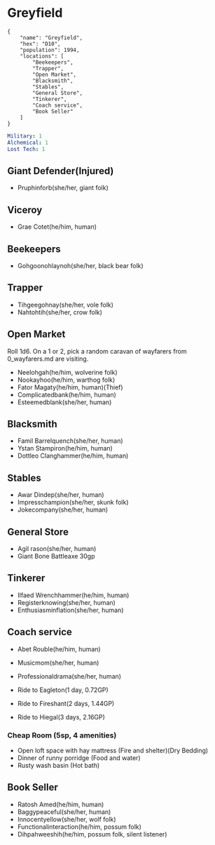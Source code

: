 # Greyfield

```
{
    "name": "Greyfield",
    "hex": "D10",
    "population": 1994,
    "locations": [
        "Beekeepers",
        "Trapper",
        "Open Market",
        "Blacksmith",
        "Stables",
        "General Store",
        "Tinkerer",
        "Coach service",
        "Book Seller"
    ]
}
```

```yml
Military: 1
Alchemical: 1
Lost Tech: 1
```

## Giant Defender(Injured)
- Pruphinforb(she/her, giant folk)

## Viceroy
- Grae Cotet(he/him, human)

## Beekeepers
- Gohgoonohlaynoh(she/her, black bear folk)

## Trapper
- Tihgeegohnay(she/her, vole folk)
- Nahtohtih(she/her, crow folk)

## Open Market
Roll 1d6. On a 1 or 2, pick a random caravan of wayfarers from 0_wayfarers.md are visiting.
- Neelohgah(he/him, wolverine folk)
- Nookayhoo(he/him, warthog folk)
- Fator Magaty(he/him, human)(Thief)
- Complicatedbank(he/him, human)
- Esteemedblank(she/her, human)

## Blacksmith
- Famil Barrelquench(she/her, human)
- Ystan Stampiron(he/him, human)
- Dottleo Clanghammer(he/him, human)

## Stables
- Awar Dindep(she/her, human)
- Impresschampion(she/her, skunk folk)
- Jokecompany(she/her, human)

## General Store
- Agil rason(she/her, human)
- Giant Bone Battleaxe 30gp

## Tinkerer
- Ilfaed Wrenchhammer(he/him, human)
- Registerknowing(she/her, human)
- Enthusiasminflation(she/her, human)

## Coach service
- Abet Rouble(he/him, human)
- Musicmom(she/her, human)
- Professionaldrama(she/her, human)

- Ride to Eagleton(1 day, 0.72GP)
- Ride to Fireshant(2 days, 1.44GP)
- Ride to Hiegal(3 days, 2.16GP)

### Cheap Room (5sp, 4 amenities)
- Open loft space with hay mattress (Fire and shelter)(Dry Bedding)
- Dinner of runny porridge (Food and water)
- Rusty wash basin (Hot bath)

## Book Seller
- Ratosh Amed(he/him, human)
- Baggypeaceful(she/her, human)
- Innocentyellow(she/her, wolf folk)
- Functionalinteraction(he/him, possum folk)
- Dihpahweeshih(he/him, possum folk, silent listener)